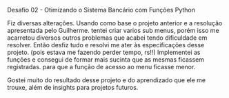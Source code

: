 Desafio 02 - Otimizando o Sistema Bancário com Funções Python

<p>Fiz diversas alterações.
Usando como base o projeto anterior e a resolução apresentada pelo Guilherme. tentei criar varios sub menus, porém isso me acarretou diversos outros problemas que acabei tendo dificuldade em resolver.
Então desfiz tudo e resolvi me ater às especificações desse projeto. (pois estava me fazendo perder tempo, rs!!)
Implementei as funções e consegui de formar mais sucinta que as mesmas ficassem registradas. para que a função de acesso ao menu ficasse menor.</p>

<p>Gostei muito do resultado desse projeto e do aprendizado que ele me trouxe, além de insights para projetos futuros.</p>
